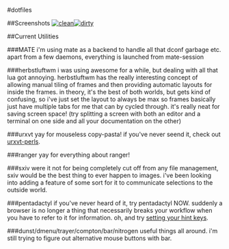 #dotfiles


##Screenshots
[![clean](http://shmibbles.me/img/scrot/current/clean_small.png)](http://shmibbles.me/img/scrot/current/clean.png)[![dirty](http://shmibbles.me/img/scrot/current/dirty_small.png)](http://shmibbles.me/img/scrot/current/dirty.png)

##Current Utilities

###MATE
i'm using mate as a backend to handle all
that dconf garbage etc. apart from a few
daemons, everything is launched from
mate-session

###herbstluftwm
i was using awesome for a while, but dealing with all
that lua got annoying. herbstluftwm has the really
interesting concept of allowing manual tiling of frames
and then providing automatic layouts for inside the
frames. in theory, it's the best of both worlds, but
gets kind of confusing, so i've just set the layout
to always be max so frames basically just have multiple
tabs for me that can by cycled through. it's really
neat for saving screen space! (try splitting a screen
with both an editor and a terminal on one side and
all your documentation on the other)

###urxvt
yay for mouseless copy-pasta!
if you've never seend it, check out
[urxvt-perls](https://github.com/muennich/urxvt-perls).

###ranger
yay for everything about ranger!

###sxiv
were it not for being completely cut off from any
file management, sxiv would be the best thing to
ever happen to images. i've been looking into
adding a feature of some sort for it to communicate
selections to the outside world.

###pentadactyl
if you've never heard of it, try pentadactyl NOW.
suddenly a browser is no longer a thing that necessarily
breaks your workflow when you have to refer to it for
information. oh, and try [setting your hint keys](http://5digits.org/pentadactyl/faq#faq-hintkeys).

###dunst/dmenu/trayer/compton/bar/nitrogen
useful things all around. i'm still trying to figure out
alternative mouse buttons with bar.
